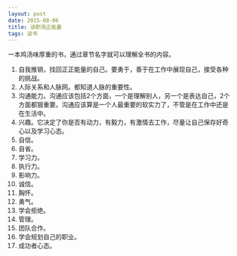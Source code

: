 ```yaml
--- 
layout: post
date: 2015-08-06  
title: 读职场正能量
tags: 读书
---
```


一本鸡汤味厚重的书，通过章节名字就可以理解全书的内容。

1. 自我推销，找回正正能量的自己。要勇于，善于在工作中展现自己，接受各种的挑战。
2. 人际关系和人脉网。都知道人脉的重要性。
3. 沟通能力。沟通应该包括2个方面，一个是理解别人，另一个是表达自己，2个方面都狠重要。沟通应该算是一个人最重要的软实力了，不管是在工作中还是在生活中。
4. 兴趣。它决定了你是否有动力，有毅力，有激情去工作，尽量让自己保存好奇心以及学习心态。
5. 自信。
6. 自省。
7. 学习力。
8. 执行力。
9. 影响力。
10. 诚信。
11. 胸怀。
12. 勇气。
13. 学会拒绝。
14. 管理。
15. 团队合作。
16. 学会规划自己的职业。
17. 成功者心态。